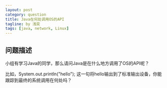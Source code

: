 ```yaml
---
layout: post
category: question
title: Java在何处调用OS的API
tagline: by 浅奕
tags: [java, network, Linux]
---
```


## 问题描述

小组有学习Java的同学，那么请问Java是在什么地方调用了OS的API呢？

比如，System.out.println("hello"); 这一句将hello输出到了标准输出设备，你能跟踪到最终的系统调用在何处吗？